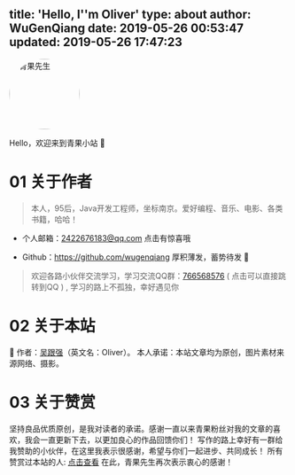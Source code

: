 title: 'Hello, I''m Oliver'
type: about
author: WuGenQiang
date: 2019-05-26 00:53:47
updated: 2019-05-26 17:47:23
---

<img alt="青果先生" style="width:127px; height:127px; border-radius:50%; overflow:hidden;" src="https://wugenqiang.gitee.io/images/fighting_wugenqiang.jpg"/>

Hello，欢迎来到青果小站 🍊 

# 01 关于作者

> 本人，95后，Java开发工程师，坐标南京。爱好编程、音乐、电影、各类书籍，哈哈！

* 个人邮箱：<a target="_blank" href="http://mail.qq.com/cgi-bin/qm_share?t=qm_mailme&email=Gm1vfX90a3N7dH1aa2s0eXV3" style="text-decoration:none;">2422676183@qq.com</a>  点击有惊喜哦

* Github：https://github.com/wugenqiang  厚积薄发，蓄势待发 🐹

> 欢迎各路小伙伴交流学习，学习交流QQ群：[766568576](https://jq.qq.com/?_wv=1027&k=5EFi0kt) ( 点击可以直接跳转到QQ ) , 学习的路上不孤独，幸好遇见你

# 02 关于本站
🍄 作者：[吴跟强](https://wugenqiang.gitee.io/)（英文名：Oliver）。
本人承诺：本站文章均为原创，图片素材来源网络、摄影。

# 03 关于赞赏

坚持良品优质原创，是我对读者的承诺。感谢一直以来青果粉丝对我的文章的喜欢，我会一直更新下去，以更加良心的作品回馈你们！
写作的路上幸好有一群给我赞助的小伙伴，在这里我表示很感谢，希望与你们一起进步、共同成长！
所有赞赏过本站的人: [点击查看](https://wugenqiang.gitee.io/thank) 在此，青果先生再次表示衷心的感谢！
